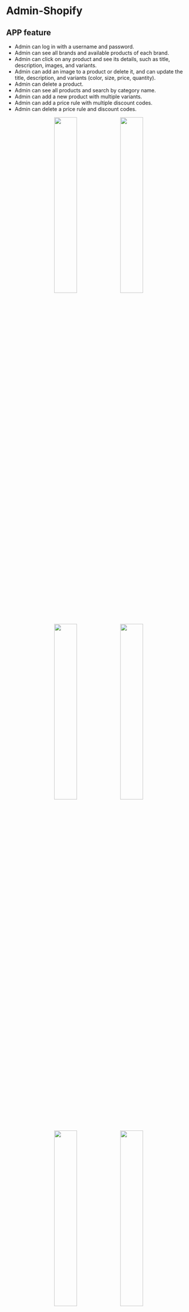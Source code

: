 # Admin-Shopify

## APP feature

- Admin can log in with a username and password.
- Admin can see all brands and available products of each brand.
- Admin can click on any product and see its details, such as title, description, images, and variants.
- Admin can add an image to a product or delete it, and can update the title, description, and variants (color, size, price, quantity).
- Admin can delete a product.
- Admin can see all products and search by category name.
- Admin can add a new product with multiple variants.
- Admin can add a price rule with multiple discount codes.
- Admin can delete a price rule and discount codes.

<p align="center">
  <img src="https://github.com/somia213/Admin-Shopify/assets/105312434/60c13c9c-cbff-4a1a-8f83-23d31a46ae67" width="35%" />
  <img src="https://github.com/somia213/Admin-Shopify/assets/105312434/a2765eca-f69d-489f-918e-ff5ccd9caa9e" width="35%" />
</p>

<p align="center">
  <img src="https://github.com/somia213/Admin-Shopify/assets/105312434/6f1f32d4-15ed-4bda-996b-d21dd7f95786" width="35%" />
  <img src="https://github.com/somia213/Admin-Shopify/assets/105312434/07e7d79f-395f-41eb-88a5-73a8d16d45ec" width="35%" />
</p>

<p align="center">
  <img src="https://github.com/somia213/Admin-Shopify/assets/105312434/50ce0388-f939-4527-8537-220413ba1b85" width="35%" />
  <img src="https://github.com/somia213/Admin-Shopify/assets/105312434/f113b46f-922e-4711-b58c-d18e7dd960c3" width="35%" />
</p>

<p align="center">
  <img src="https://github.com/somia213/Admin-Shopify/assets/105312434/f66684b6-7511-4525-9217-9faca6167c1a" width="35%" />
  <img src="https://github.com/somia213/Admin-Shopify/assets/105312434/eac09343-c439-4fe4-8fc1-ad865488b4bb" width="35%" />
</p>

